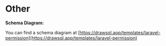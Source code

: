 # Other

**Schema Diagram:**

You can find a schema diagram at [https://drawsql.app/templates/laravel-permission](https://drawsql.app/templates/laravel-permission)
